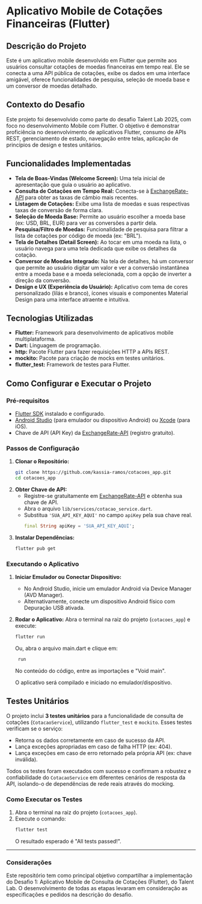 # Aplicativo Mobile de Cotações Financeiras (Flutter)

## Descrição do Projeto
Este é um aplicativo mobile desenvolvido em Flutter que permite aos usuários consultar cotações de moedas financeiras em tempo real. Ele se conecta a uma API pública de cotações, exibe os dados em uma interface amigável, oferece funcionalidades de pesquisa, seleção de moeda base e um conversor de moedas detalhado.

## Contexto do Desafio
Este projeto foi desenvolvido como parte do desafio Talent Lab 2025, com foco no desenvolvimento Mobile com Flutter. O objetivo é demonstrar proficiência no desenvolvimento de aplicativos Flutter, consumo de APIs REST, gerenciamento de estado, navegação entre telas, aplicação de princípios de design e testes unitários.

## Funcionalidades Implementadas
* **Tela de Boas-Vindas (Welcome Screen):** Uma tela inicial de apresentação que guia o usuário ao aplicativo.
* **Consulta de Cotações em Tempo Real:** Conecta-se à [ExchangeRate-API](https://www.exchangerate-api.com/) para obter as taxas de câmbio mais recentes.
* **Listagem de Cotações:** Exibe uma lista de moedas e suas respectivas taxas de conversão de forma clara.
* **Seleção de Moeda Base:** Permite ao usuário escolher a moeda base (ex: USD, BRL, EUR) para ver as conversões a partir dela.
* **Pesquisa/Filtro de Moedas:** Funcionalidade de pesquisa para filtrar a lista de cotações por código de moeda (ex: "BRL").
* **Tela de Detalhes (Detail Screen):** Ao tocar em uma moeda na lista, o usuário navega para uma tela dedicada que exibe os detalhes da cotação.
* **Conversor de Moedas Integrado:** Na tela de detalhes, há um conversor que permite ao usuário digitar um valor e ver a conversão instantânea entre a moeda base e a moeda selecionada, com a opção de inverter a direção da conversão.
* **Design e UX (Experiência do Usuário):** Aplicativo com tema de cores personalizado (lilás e branco), ícones visuais e componentes Material Design para uma interface atraente e intuitiva.

## Tecnologias Utilizadas
* **Flutter:** Framework para desenvolvimento de aplicativos mobile multiplataforma.
* **Dart:** Linguagem de programação.
* **http:** Pacote Flutter para fazer requisições HTTP a APIs REST.
* **mockito:** Pacote para criação de mocks em testes unitários.
* **flutter_test:** Framework de testes para Flutter.

## Como Configurar e Executar o Projeto

### Pré-requisitos
* [Flutter SDK](https://flutter.dev/docs/get-started/install) instalado e configurado.
* [Android Studio](https://developer.android.com/studio) (para emulador ou dispositivo Android) ou [Xcode](https://developer.apple.com/xcode/) (para iOS).
* Chave de API (API Key) da [ExchangeRate-API](https://www.exchangerate-api.com/) (registro gratuito).

### Passos de Configuração

1.  **Clonar o Repositório:**
    ```bash
    git clone https://github.com/kassia-ramos/cotacoes_app.git
    cd cotacoes_app
    ```
2.  **Obter Chave de API:**
    * Registre-se gratuitamente em [ExchangeRate-API](https://www.exchangerate-api.com/) e obtenha sua chave de API.
    * Abra o arquivo `lib/services/cotacao_service.dart`.
    * Substitua `'SUA_API_KEY_AQUI'` no campo `apiKey` pela sua chave real.
        ```dart
        final String apiKey = 'SUA_API_KEY_AQUI'; 
        ```
3.  **Instalar Dependências:**
    ```bash
    flutter pub get
    ```

### Executando o Aplicativo

1.  **Iniciar Emulador ou Conectar Dispositivo:**
    * No Android Studio, inicie um emulador Android via Device Manager (AVD Manager).
    * Alternativamente, conecte um dispositivo Android físico com Depuração USB ativada.
2.  **Rodar o Aplicativo:**
    Abra o terminal na raiz do projeto (`cotacoes_app`) e execute:
    ```bash
    flutter run
    ```
    Ou, abra o arquivo main.dart e clique em:
    ```bash
     run
    ```
    No conteúdo do código, entre as importações e "Void main".

    O aplicativo será compilado e iniciado no emulador/dispositivo.

## Testes Unitários

O projeto inclui **3 testes unitários** para a funcionalidade de consulta de cotações (`CotacaoService`), utilizando `flutter_test` e `mockito`. Esses testes verificam se o serviço:
* Retorna os dados corretamente em caso de sucesso da API.
* Lança exceções apropriadas em caso de falha HTTP (ex: 404).
* Lança exceções em caso de erro retornado pela própria API (ex: chave inválida).

Todos os testes foram executados com sucesso e confirmam a robustez e confiabilidade do `CotacaoService` em diferentes cenários de resposta da API, isolando-o de dependências de rede reais através do mocking.

### Como Executar os Testes

1.  Abra o terminal na raiz do projeto (`cotacoes_app`).
2.  Execute o comando:
    ```bash
    flutter test
    ```
    O resultado esperado é "All tests passed!".

---
### Considerações
Este repositório tem como principal objetivo compartilhar a implementação do Desafio 1: Aplicativo Mobile de Consulta de Cotações (Flutter), do Talent Lab. O desenvolvimento de todas as etapas levaram em consideração as especificações e pedidos na descrição do desafio.